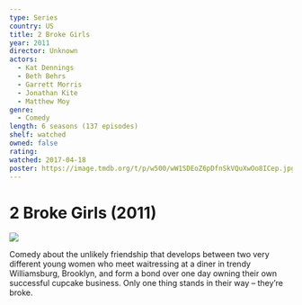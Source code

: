 ```yaml
---
type: Series
country: US
title: 2 Broke Girls
year: 2011
director: Unknown
actors:
  - Kat Dennings
  - Beth Behrs
  - Garrett Morris
  - Jonathan Kite
  - Matthew Moy
genre:
  - Comedy
length: 6 seasons (137 episodes)
shelf: watched
owned: false
rating:
watched: 2017-04-18
poster: https://image.tmdb.org/t/p/w500/wW1SDEoZ6pDfnSkVQuXwOo8ICep.jpg
---
```


# 2 Broke Girls (2011)

![](https://image.tmdb.org/t/p/w500/wW1SDEoZ6pDfnSkVQuXwOo8ICep.jpg)

Comedy about the unlikely friendship that develops between two very different young women who meet waitressing at a diner in trendy Williamsburg, Brooklyn, and form a bond over one day owning their own successful cupcake business. Only one thing stands in their way – they’re broke.